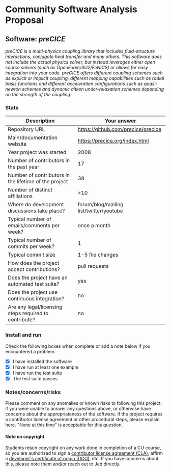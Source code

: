 # Community Software Analysis Proposal

## Software: *preCICE*

*preCICE is a multi-physics coupling library that includes fluid-structure interactions, conjugate heat transfer and many others. This software does not include the actual physics solver, but instead leverages either open source solvers (such as OpenFoam/SU2/FeNICS) or allows for easy integration into your code. preCICE offers different coupling schemes such as explicit or implicit coupling, different mapping capabilities such as radial basis functions and different acceleration configurations such as quasi-newton schemes and dynamic aitken under-relaxation schemes depending on the strength of the coupling.*

### Stats

| Description | Your answer |
|---------|-----------|
| Repository URL |  https://github.com/precice/precice  |
| Main/documentation website |  https://precice.org/index.html  |
| Year project was started |  2008 |
| Number of contributors in the past year | 17 |
| Number of contributors in the lifetime of the project | 38 |
| Number of distinct affiliations | >10 |
| Where do development discussions take place? | forum/blog/mailing list/twitter/youtube  |
| Typical number of emails/comments per week? |once a month|
| Typical number of commits per week? |1|
| Typical commit size | 1-5 file changes |
| How does the project accept contributions? | pull requests |
| Does the project have an automated test suite? | yes |
| Does the project use continuous integration? | no |
| Are any legal/licensing steps required to contribute? | no |

### Install and run

Check the following boxes when complete or add a note below if you
encountered a problem.

- [X] I have installed the software
- [X] I have run at least one example
- [X] I have run the test suite
- [X] The test suite passes

### Notes/concerns/risks

Please comment on any anomalies or known risks to following this
project, if you were unable to answer any questions above, or
otherwise have concerns about the appropriateness of the software.  If
the project requires a contributor license agreement or other
procedural steps, please explain here.  "None at this time" is
acceptable for this question.

#### Note on copyright
Students retain copyright on any work done in completion of a CU
course, so you are authorized to sign a [contributor license
agreement (CLA)](https://en.wikipedia.org/wiki/Contributor_License_Agreement),
affirm a [developer's certificate of
origin (DCO)](https://en.wikipedia.org/wiki/Developer_Certificate_of_Origin),
etc.  If you have concerns about this, please note them and/or reach
out to Jed directly.
